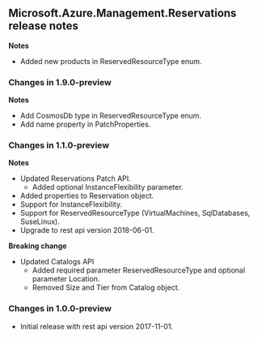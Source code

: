 ## Microsoft.Azure.Management.Reservations release notes

**Notes**

* Added new products in ReservedResourceType enum.

### Changes in 1.9.0-preview

**Notes**

* Add CosmosDb type in ReservedResourceType enum.
* Add name property in PatchProperties.

### Changes in 1.1.0-preview

**Notes**

* Updated Reservations Patch API.
    - Added optional InstanceFlexibility parameter.
* Added properties to Reservation object.
* Support for InstanceFlexibility.
* Support for ReservedResourceType (VirtualMachines, SqlDatabases, SuseLinux).
* Upgrade to rest api version 2018-06-01.

**Breaking change**

* Updated Catalogs API
    - Added required parameter ReservedResourceType and optional parameter Location.
    - Removed Size and Tier from Catalog object.

### Changes in 1.0.0-preview

* Initial release with rest api version 2017-11-01.